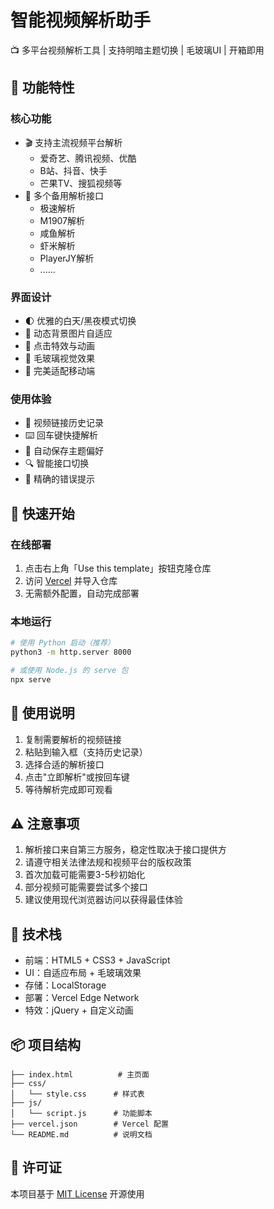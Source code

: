 # 智能视频解析助手

📺 多平台视频解析工具 | 支持明暗主题切换 | 毛玻璃UI | 开箱即用

## 🌟 功能特性

### 核心功能
- 🎬 支持主流视频平台解析
  - 爱奇艺、腾讯视频、优酷
  - B站、抖音、快手
  - 芒果TV、搜狐视频等
- 🔄 多个备用解析接口
  - 极速解析
  - M1907解析
  - 咸鱼解析
  - 虾米解析
  - PlayerJY解析
  - ......

### 界面设计
- 🌓 优雅的白天/黑夜模式切换
- 🎨 动态背景图片自适应
- 💫 点击特效与动画
- 🌟 毛玻璃视觉效果
- 📱 完美适配移动端

### 使用体验
- 📝 视频链接历史记录
- ⌨️ 回车键快捷解析
- 💾 自动保存主题偏好
- 🔍 智能接口切换
- 🎯 精确的错误提示

## 🚀 快速开始

### 在线部署
1. 点击右上角「Use this template」按钮克隆仓库
2. 访问 [Vercel](https://vercel.com) 并导入仓库
3. 无需额外配置，自动完成部署

### 本地运行
```bash
# 使用 Python 启动（推荐）
python3 -m http.server 8000

# 或使用 Node.js 的 serve 包
npx serve
```

## 📝 使用说明

1. 复制需要解析的视频链接
2. 粘贴到输入框（支持历史记录）
3. 选择合适的解析接口
4. 点击"立即解析"或按回车键
5. 等待解析完成即可观看

## ⚠️ 注意事项

1. 解析接口来自第三方服务，稳定性取决于接口提供方
2. 请遵守相关法律法规和视频平台的版权政策
3. 首次加载可能需要3-5秒初始化
4. 部分视频可能需要尝试多个接口
5. 建议使用现代浏览器访问以获得最佳体验

## 🔧 技术栈

- 前端：HTML5 + CSS3 + JavaScript
- UI：自适应布局 + 毛玻璃效果
- 存储：LocalStorage
- 部署：Vercel Edge Network
- 特效：jQuery + 自定义动画

## 📦 项目结构

```
├── index.html          # 主页面
├── css/
│   └── style.css      # 样式表
├── js/
│   └── script.js      # 功能脚本
├── vercel.json        # Vercel 配置
└── README.md          # 说明文档
```

## 📄 许可证

本项目基于 [MIT License](LICENSE) 开源使用

